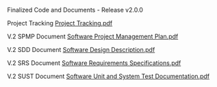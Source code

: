 Finalized Code and Documents - Release v2.0.0


Project Tracking [Project Tracking.pdf](https://github.com/rachieliu/Meal-Budget-Planner/files/15123958/Project.Tracking.pdf)

V.2 SPMP Document [Software Project Management Plan.pdf](https://github.com/rachieliu/Meal-Budget-Planner/files/15123876/Software.Project.Management.Plan.pdf)

V.2 SDD Document [Software Design Description.pdf](https://github.com/rachieliu/Meal-Budget-Planner/files/15123873/Software.Design.Description.pdf)

V.2 SRS Document [Software Requirements Specifications.pdf](https://github.com/rachieliu/Meal-Budget-Planner/files/15123877/Software.Requirements.Specifications.pdf)

V.2 SUST Document [Software Unit and System Test Documentation.pdf](https://github.com/rachieliu/Meal-Budget-Planner/files/15123879/Software.Unit.and.System.Test.Documentation.pdf)
